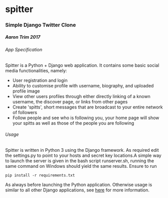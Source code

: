 # spitter
### Simple Django Twitter Clone
##### _Aaron Trim 2017_
###### App Specification
Spitter is a Python + Django web application. It contains some basic social media functionalities, namely:
* User registration and login
* Ability to customise profile with username, biography, and uploaded profile image
* View other users profiles through either directly linking of a known username, the discover page, or links from other pages
* Create 'spitts', short messages that are broadcast to your entire network of followers
* Follow people and see who is following you, your home page will show your spitts as well as those of the people you are following

###### Usage
Spitter is written in Python 3 using the Django framework. As required edit the settings.py to point to your hosts and secret key locations.A simple way to launch the server is given in the bash script runserver.sh, running the same command on Windows should yield the same results. Ensure to run
```
pip install -r requirements.txt
```
As always before launching the Python application.
Otherwise usage is similar to all other Django applications, see [here](https://docs.djangoproject.com/en/1.11/) for more information.